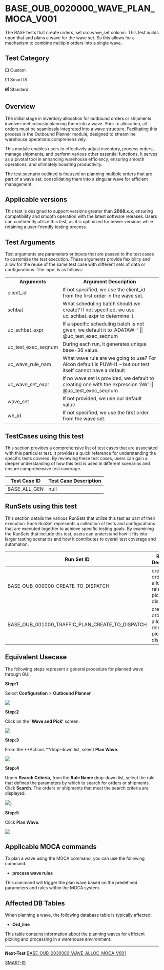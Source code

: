 # **BASE_OUB_0020000_WAVE_PLAN_MOCA_V001**


<!-- SMART_DOC_GEN_TEST_DESCR - Start -->
The BASE tests that create orders, set ord.wave_set column.  This test builds upon that and plans a wave for the wave set.  So this allows for a mechanism to combine multiple orders into a single wave.
<!-- SMART_DOC_GEN_TEST_DESCR - End -->

## **Test Category**

**☐** Custom

**☐** Smart IS

**🗹** Standard

## **Overview**
The initial stage in inventory allocation for outbound orders or
shipments involves meticulously planning them into a wave. Prior to
allocation, all orders must be seamlessly integrated into a wave
structure. Facilitating this process is the Outbound Planner module,
designed to streamline warehouse operations comprehensively.

This module enables users to effectively adjust inventory, process
orders, manage shipments, and perform various other essential functions.
It serves as a pivotal tool in enhancing warehouse efficiency, ensuring
smooth operations, and ultimately boosting productivity.

The test scenario outlined is focused on planning multiple orders that
are part of a wave set, consolidating them into a singular wave for
efficient management.

## **Applicable versions**

This test is designed to support versions greater than **2008.x.x**,
ensuring compatibility and smooth operation with the latest software
releases. Users can confidently utilize this test, as it is optimized
for newer versions while retaining a user-friendly testing process.


## **Test Arguments**

Test arguments are parameters or inputs that are passed to the test
cases to customize the test execution. These arguments provide
flexibility and allow for the reuse of the same test case with different
sets of data or configurations. The input is as follows:


<!-- SMART_DOC_GEN_TEST_ARG - Start -->
<table>
<tr><th>Arguments</th><th>Argument Description</th></tr>
<tr><td>client_id</td><td>If not specified, we use the client_id from the first order in the wave set.</td></tr>
<tr><td>schbat</td><td>What scheduling batch should we create? If not specified, we use uc_schbat_expr to determine it.</td></tr>
<tr><td>uc_schbat_expr</td><td>If a specific scheduling batch is not given, we default it to ‘ADATAW-‘ || @uc_test_exec_seqnum</td></tr>
<tr><td>uc_test_exec_seqnum</td><td>During each run, it generates unique base-36 value.</td></tr>
<tr><td>uc_wave_rule_nam</td><td>What wave rule are we going to use? For Alcon default is PUWH1 – but our test itself cannot have a default</td></tr>
<tr><td>uc_wave_set_expr</td><td>If no wave set is provided, we default to creating one with the expression ‘AW’ || @uc_test_exec_seqnum</td></tr>
<tr><td>wave_set</td><td>If not provided, we use our default value.</td></tr>
<tr><td>wh_id</td><td>If not specified, we use the first order from the wave set.</td></tr>
</table>
<!-- SMART_DOC_GEN_TEST_ARG - End -->

## **TestCases using this test**

This section provides a comprehensive list of test cases that are associated with this particular test. It provides a quick reference for understanding the specific tests covered. By reviewing these test cases, users can gain a deeper understanding of how this test is used in different scenarios and ensure comprehensive test coverage.


<!-- SMART_DOC_GEN_TEST_CASE_USING_THIS - Start -->
| Test Case ID | Test Case Description |
| ------------ | --------------------- |
| BASE_ALL_GEN | null |

<!-- SMART_DOC_GEN_TEST_CASE_USING_THIS - End -->

## **RunSets using this test**

This section details the various RunSets that utilize this test as part of their execution. Each RunSet represents a collection of tests and configurations that are executed together to achieve specific testing goals. By examining the RunSets that include this test, users can understand how it fits into larger testing scenarios and how it contributes to overall test coverage and automation.


<!-- SMART_DOC_GEN_RUN_SET_USING_THIS - Start -->
| Run Set ID | Run Set Description |
| ---------- | ------------------- |
| BASE_OUB_000000_CREATE_TO_DISPATCH | create order, plan, allocate, release, pick, dispatch |
| BASE_OUB_001000_TRAFFIC_PLAN_CREATE_TO_DISPATCH | create order, plan, allocate, release, pick, dispatch |

<!-- SMART_DOC_GEN_RUN_SET_USING_THIS - End -->

## **Equivalent Usecase**

The following steps represent a general procedure for planned wave
through GUI.

**Step:1**

Select **Configuration** > **Outbound Planner**

![](BASE_OUB_0020000_WAVE_PLAN_MOCA_V001/image1.png)

**Step:2**

Click on the **\'Wave and Pick\'** screen.

![](BASE_OUB_0020000_WAVE_PLAN_MOCA_V001/image2.png)

**Step:3**

From the **Actions **drop-down list, select **Plan Wave.**

![](BASE_OUB_0020000_WAVE_PLAN_MOCA_V001/image3.png)

**Step:4**

Under **Search Criteria**, from the **Rule Name** drop-down list, select
the rule that defines the parameters by which to search for orders or
shipments. Click **Search**. The orders or shipments that meet the
search criteria are displayed.

![](BASE_OUB_0020000_WAVE_PLAN_MOCA_V001/image4.png)}

**Step:5**

Click **Plan Wave.**

![](BASE_OUB_0020000_WAVE_PLAN_MOCA_V001/image5.png)

## **Applicable MOCA commands**

To plan a wave using the MOCA command, you can use the following
command.

-  **process wave rules**

This command will trigger the plan wave based on the predefined
parameters and rules within the MOCA system.

## **Affected DB Tables**
When planning a wave, the following database table is typically
affected:

-   **Ord_line**

This table contains information about the planning waves for efficient
picking and processing in a warehouse environment.

---

**Next-Test**
[BASE_OUB_0030000_WAVE_ALLOC_MOCA_V001](./tests_docs/BASE_OUB_0030000_WAVE_ALLOC_MOCA_V001.md)

[SMART-IS](https://www.smart-is.pk) 


